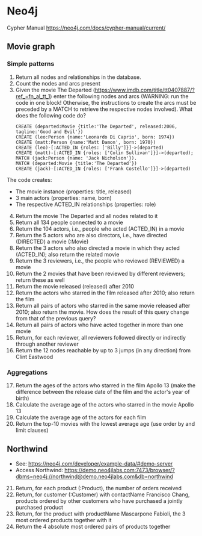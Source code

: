 # Neo4j
Cypher Manual https://neo4j.com/docs/cypher-manual/current/
## Movie graph
### Simple patterns
1. Return all nodes and relationships in the database.
2. Count the nodes and arcs present
3. Given the movie The Departed (https://www.imdb.com/title/tt0407887/?ref_=fn_al_tt_1) enter the following nodes and arcs (WARNING: run the code in one block! Otherwise, the instructions to create the arcs must be preceded by a MATCH to retrieve the respective nodes involved). What does the following code do?
    ```
    CREATE (departed:Movie {title:'The Departed', released:2006, tagline:'Good and Evil'})
    CREATE (leo:Person {name:'Leonardo Di Caprio', born: 1974})
    CREATE (matt:Person {name:'Matt Damon', born: 1970})
    CREATE (leo)-[:ACTED_IN {roles: ['Billy']}]->(departed)
    CREATE (matt)-[:ACTED_IN {roles: ['Colin Sullivan']}]->(departed);
    MATCH (jack:Person {name: 'Jack Nicholson'}).
    MATCH (departed:Movie {title:'The Departed'})
    CREATE (jack)-[:ACTED_IN {roles: ['Frank Costello']}]->(departed)
    ```
The code creates:
- The movie instance (properties: title, released)
- 3 main actors (properties: name, born)
- The respective ACTED_IN relationships (properties: role)
4. Return the movie The Departed and all nodes related to it
5. Return all 134 people connected to a movie
6. Return the 104 actors, i.e., people who acted (ACTED_IN) in a movie
7. Return the 5 actors who are also directors, i.e., have directed (DIRECTED) a movie (:Movie)
8. Return the 3 actors who also directed a movie in which they acted (ACTED_IN); also return the related movie
9. Return the 3 reviewers, i.e., the people who reviewed (REVIEWED) a movie
10. Return the 2 movies that have been reviewed by different reviewers; return these as well
11. Return the movie released (released) after 2010
12. Return the actors who starred in the film released after 2010; also return the film
13. Return all pairs of actors who starred in the same movie released after 2010; also return the movie. How does the result of this query change from that of the previous query?
14. Return all pairs of actors who have acted together in more than one movie
15. Return, for each reviewer, all reviewers followed directly or indirectly through another reviewer
16. Return the 12 nodes reachable by up to 3 jumps (in any direction) from Clint Eastwood
### Aggregations
17. Return the ages of the actors who starred in the film Apollo 13 (make the difference between the release date of the film and the actor's year of birth)
18. Calculate the average age of the actors who starred in the movie Apollo 13
19. Calculate the average age of the actors for each film
20. Return the top-10 movies with the lowest average age (use order by and limit clauses)
## Northwind
- See: https://neo4j.com/developer/example-data/#demo-server
- Access Northwind: https://demo.neo4jlabs.com:7473/browser/?dbms=neo4j://northwind@demo.neo4jlabs.com&db=northwind
21. Return, for each product (:Product), the number of orders received
22. Return, for customer (:Customer) with contactName Francisco Chang, products ordered by other customers who have purchased a jointly purchased product
23. Return, for the product with productName Mascarpone Fabioli, the 3 most ordered products together with it
24. Return the 4 absolute most ordered pairs of products together